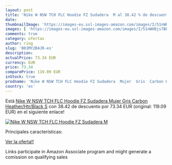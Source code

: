 ```yaml
---
layout: post
title: 'Nike W NSW TCH FLC Hoodie FZ Sudadera  M al 38.42 % de descuento'
date: 
thumbnailImage: 'https://images-eu.ssl-images-amazon.com/images/I/51nWH8js7BL._SL200_.jpg'
images: [ 'https://images-eu.ssl-images-amazon.com/images/I/51nWH8js7BL._SL200_.jpg' ]
comments: true
category: ofertas
author: ring
slug: 'B01MY2B4JR-es'
description:
actualPrice: 73.34 EUR
currency: EUR
price: 73.34
comparePrice: 119.09 EUR
inStock: true
prodname: 'Nike W NSW TCH FLC Hoodie FZ Sudadera  Mujer  Gris  Carbon Heather/Htr/Black   S'
country: 'es'
---
```


Está [Nike W NSW TCH FLC Hoodie FZ Sudadera  Mujer  Gris  Carbon Heather/Htr/Black   S](https://www.amazon.es/dp/B01MY2B4JR/?tag=tolees-21) con 38.42 de descuento por 73.34 EUR (original: 119.09 EUR) en el siguiente enlace!

[![Nike W NSW TCH FLC Hoodie FZ Sudadera  M](https://images-eu.ssl-images-amazon.com/images/I/51nWH8js7BL._SL200_.jpg)](https://www.amazon.es/dp/B01MY2B4JR/?tag=tolees-21)

Principales características:


[Ver la oferta!!](https://www.amazon.es/dp/B01MY2B4JR/?tag=tolees-21)

Links participate in Amazon Associate program and might generate a comission on qualifying sales


